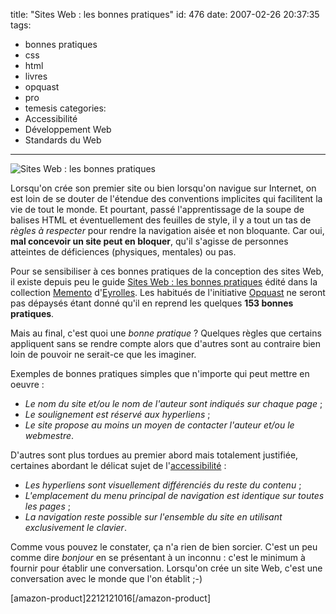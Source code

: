 title: "Sites Web : les bonnes pratiques"
id: 476
date: 2007-02-26 20:37:35
tags:
- bonnes pratiques
- css
- html
- livres
- opquast
- pro
- temesis
categories:
- Accessibilité
- Développement Web
- Standards du Web
---

![Sites Web : les bonnes pratiques](/images/2007/02/sites-web-bonnes-pratiques.jpg)

Lorsqu'on crée son premier site ou bien lorsqu'on navigue sur Internet, on est loin de se douter de l'étendue des conventions implicites qui facilitent la vie de tout le monde.
Et pourtant, passé l'apprentissage de la soupe de balises HTML et éventuellement des feuilles de style, il y a tout un tas de _règles à respecter_ pour rendre la navigation aisée et non bloquante. Car oui, **mal concevoir un site peut en bloquer**, qu'il s'agisse de personnes atteintes de déficiences (physiques, mentales) ou pas.
<!--more-->
Pour se sensibiliser à ces bonnes pratiques de la conception des sites Web, il existe depuis peu le guide [Sites Web : les bonnes pratiques](http://www.eyrolles.com/Informatique/Livre/9782212121018/livre-memento-sites-web-les-bonnes-pratiques.php) édité dans la collection [Memento](http://www.eyrolles.com/Informatique/Collection/4143/memento.php) d'[Eyrolles](http://www.eyrolles.com/). Les habitués de l'initiative [Opquast](http://fr.opquast.com/) ne seront pas dépaysés étant donné qu'il en reprend les quelques **153 bonnes pratiques**.

Mais au final, c'est quoi une _bonne pratique_ ? Quelques règles que certains appliquent sans se rendre compte alors que d'autres sont au contraire bien loin de pouvoir ne serait-ce que les imaginer.

Exemples de bonnes pratiques simples que n'importe qui peut mettre en oeuvre :

*   <cite>Le nom du site et/ou le nom de l'auteur sont indiqués sur chaque page</cite> ;
*   <cite>Le soulignement est réservé aux hyperliens</cite> ;
*   <cite>Le site propose au moins un moyen de contacter l'auteur et/ou le webmestre</cite>.

D'autres sont plus tordues au premier abord mais totalement justifiée, certaines abordant le délicat sujet de l'[accessibilité](http://css.alsacreations.com/Accessibilite-du-Web/) :

*   <cite>Les hyperliens sont visuellement différenciés du reste du contenu</cite> ;
*   <cite>L'emplacement du menu principal de navigation est identique sur toutes les pages</cite> ;
*   <cite>La navigation reste possible sur l'ensemble du site en utilisant exclusivement le clavier</cite>.

Comme vous pouvez le constater, ça n'a rien de bien sorcier. C'est un peu comme dire <cite>bonjour</cite> en se présentant à un inconnu : c'est le minimum à fournir pour établir une conversation. Lorsqu'on crée un site Web, c'est une conversation avec le monde que l'on établit ;-)

[amazon-product]2212121016[/amazon-product]